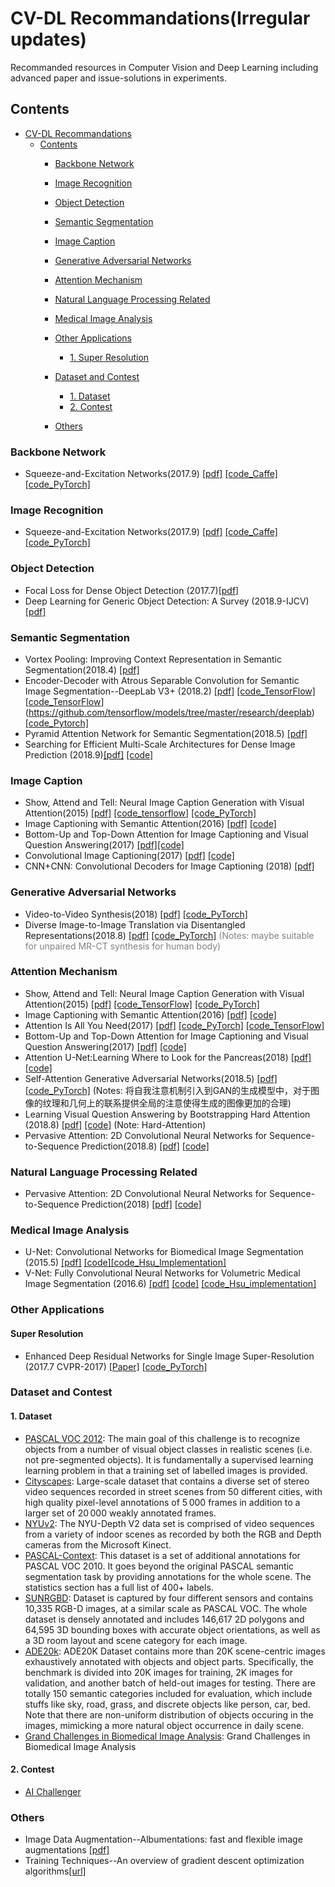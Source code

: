 CV-DL Recommandations(Irregular updates)
===
Recommanded resources in Computer Vision and Deep Learning including advanced paper and issue-solutions in experiments. 
## Contents
- [CV-DL Recommandations](#cv-dl-recommandations)
    - [Contents](#contents)
        - [Backbone Network](#backbone-network)
        - [Image Recognition](#image-recognition)
        
        - [Object Detection](#object-detection)
        - [Semantic Segmentation](#semantic-segmentation)
        - [Image Caption](#image-caption)
        - [Generative Adversarial Networks](#generative-adversarial-networks)
        - [Attention Mechanism](#attention-mechanism)
        - [Natural Language Processing Related](#natural-language-processing-related)
        - [Medical Image Analysis](#medical-image-analysis)
        - [Other Applications](#other-applications)
            - [1. Super Resolution](#super-resolution)
        - [Dataset and Contest](#dataset-and-contest)
            - [1. Dataset](#1-dataset)
            - [2. Contest](#2-contest)
        - [Others](#others)
        

<!-- 
- [Contents](#contents)
    - [Backbone Network](#backbone-network)
    - [Image Recognition](#image-recognition)
    - [Object Detection](#object-detection)
    - [Semantic Segmentation](#semantic-segmentation)
    - [Image Caption](#image-caption)
    - [Generative Adversarial Networks](#generative-adversarial-networks)
    - [Attention Mechanism](#attention-mechanism)
    - [Natural Language Processing Related](#natural-language-processing-related)
    - [Medical Image Analysis](#medical-image-analysis)
    - [Other Applications](#other-applications)
        - [Super Resolution](#super-resolution)
    - [Dataset and Contest](#dataset-and-contest)
        - [1. Dataset](#1-dataset)
        - [2. Contest](#2-contest)
    - [Others](#others) -->

### Backbone Network
- Squeeze-and-Excitation Networks(2017.9) [[pdf]](https://arxiv.org/abs/1709.01507) [[code_Caffe]](https://github.com/hujie-frank/SENet) [[code_PyTorch]](https://github.com/moskomule/senet.pytorch)


### Image Recognition
- Squeeze-and-Excitation Networks(2017.9) [[pdf]](https://arxiv.org/abs/1709.01507) [[code_Caffe]](https://github.com/hujie-frank/SENet) [[code_PyTorch]](https://github.com/moskomule/senet.pytorch)

### Object Detection

- Focal Loss for Dense Object Detection (2017.7)[[pdf]](https://arxiv.org/abs/1708.02002)
- Deep Learning for Generic Object Detection: A Survey (2018.9-IJCV) [[pdf]](https://arxiv.org/abs/1809.02165)

### Semantic Segmentation
- Vortex Pooling: Improving Context Representation in Semantic Segmentation(2018.4) [[pdf]](https://arxiv.org/pdf/1804.06242)
- Encoder-Decoder with Atrous Separable Convolution for Semantic Image Segmentation--DeepLab V3+ (2018.2) [[pdf]](https://arxiv.org/abs/1802.02611) [[code_TensorFlow]](https://github.com/rishizek/tensorflow-deeplab-v3-plus)[[code_TensorFlow](official)](https://github.com/tensorflow/models/tree/master/research/deeplab) [[code_Pytorch]](https://github.com/jfzhang95/pytorch-deeplab-xception)
- Pyramid Attention Network for Semantic Segmentation(2018.5) [[pdf]](https://arxiv.org/pdf/1805.10180)
- Searching for Efficient Multi-Scale Architectures for Dense Image Prediction (2018.9)[[pdf]](https://arxiv.org/abs/1809.04184) [[code]](https://github.com/tensorflow/models/tree/master/research/deeplab)

### Image Caption
- Show, Attend and Tell: Neural Image Caption Generation with Visual Attention(2015) [[pdf]](https://arxiv.org/abs/1502.03044) [[code_tensorflow]](https://github.com/yunjey/show-attend-and-tell) [[code_PyTorch]](https://github.com/sgrvinod/a-PyTorch-Tutorial-to-Image-Captioning)
- Image Captioning with Semantic Attention(2016) [[pdf]](https://arxiv.org/abs/1603.03925) [[code]](https://github.com/chapternewscu/image-captioning-with-semantic-attention)
- Bottom-Up and Top-Down Attention for Image Captioning and Visual Question Answering(2017) [[pdf]](https://arxiv.org/abs/1707.07998)[[code]](https://github.com/peteanderson80/bottom-up-attention)
- Convolutional Image Captioning(2017) [[pdf]](https://arxiv.org/abs/1711.09151) [[code]](https://github.com/aditya12agd5/convcap)
- CNN+CNN: Convolutional Decoders for Image Captioning (2018) [[pdf]](https://arxiv.org/abs/1805.09019)

### Generative Adversarial Networks
- Video-to-Video Synthesis(2018) [[pdf]](https://arxiv.org/abs/1808.06601) [[code_PyTorch]](https://github.com/NVIDIA/vid2vid)
- Diverse Image-to-Image Translation via Disentangled Representations(2018.8) [[pdf]](https://arxiv.org/abs/1808.00948) [[code_PyTorch]](https://github.com/HsinYingLee/DRIT) <font color=Gray >(Notes: maybe suitable for unpaired MR-CT synthesis for human body)</font>

### Attention Mechanism
- Show, Attend and Tell: Neural Image Caption Generation with Visual Attention(2015) [[pdf]](https://arxiv.org/abs/1502.03044) [[code_TensorFlow]](https://github.com/yunjey/show-attend-and-tell) [[code_PyTorch]](https://github.com/sgrvinod/a-PyTorch-Tutorial-to-Image-Captioning)
- Image Captioning with Semantic Attention(2016) [[pdf]](https://arxiv.org/abs/1603.03925) [[code]](https://github.com/chapternewscu/image-captioning-with-semantic-attention)
- Attention Is All You Need(2017) [[pdf]](https://arxiv.org/abs/1706.03762) [[code_PyTorch]](https://github.com/jadore801120/attention-is-all-you-need-pytorch) [[code_TensorFlow]](https://github.com/Kyubyong/transformer)
- Bottom-Up and Top-Down Attention for Image Captioning and Visual Question Answering(2017) [[pdf]](https://arxiv.org/abs/1707.07998) [[code]](https://github.com/peteanderson80/bottom-up-attention)
- Attention U-Net:Learning Where to Look for the Pancreas(2018) [[pdf]](https://arxiv.org/abs/1804.03999) [[code]](https://github.com/ozan-oktay/Attention-Gated-Networks)
- Self-Attention Generative Adversarial Networks(2018.5) [[pdf]](https://arxiv.org/abs/1805.08318) [[code_PyTorch]](https://github.com/heykeetae/Self-Attention-GAN)
(Notes: 将自我注意机制引入到GAN的生成模型中，对于图像的纹理和几何上的联系提供全局的注意使得生成的图像更加的合理)
- Learning Visual Question Answering by Bootstrapping Hard Attention (2018.8) [[pdf]](https://arxiv.org/abs/1808.00300) [[code]](https://github.com/gnouhp/PyTorch-AdaHAN) (Note: Hard-Attention)
- Pervasive Attention: 2D Convolutional Neural Networks for Sequence-to-Sequence Prediction(2018.8) [[pdf]](https://arxiv.org/abs/1808.03867) [[code]](https://github.com/elbayadm/attn2d)

### Natural Language Processing Related
- Pervasive Attention: 2D Convolutional Neural Networks for Sequence-to-Sequence Prediction(2018) [[pdf]](https://arxiv.org/abs/1808.03867) [[code]](https://github.com/elbayadm/attn2d)

### Medical Image Analysis
- U-Net: Convolutional Networks for Biomedical Image Segmentation (2015.5) [[pdf]](https://arxiv.org/abs/1505.04597) [[code]](https://github.com/milesial/Pytorch-UNet)[[code_Hsu_Implementation]](https://github.com/Hsuxu/carvana-pytorch-uNet)
- V-Net: Fully Convolutional Neural Networks for Volumetric Medical Image Segmentation (2016.6) [[pdf]](https://arxiv.org/abs/1606.04797) [[code]](https://github.com/mattmacy/vnet.pytorch) [[code_Hsu_implementation]](https://github.com/Hsuxu/Magic-VNet)

### Other Applications
#### Super Resolution
- Enhanced Deep Residual Networks for Single Image Super-Resolution (2017.7 CVPR-2017) [[Paper]](https://arxiv.org/abs/1707.02921) [[code_PyTorch]](https://github.com/thstkdgus35/EDSR-PyTorch)

### Dataset and Contest

#### 1. Dataset

- [PASCAL VOC 2012](http://host.robots.ox.ac.uk/pascal/VOC/): 
The main goal of this challenge is to recognize objects from a number of visual object classes in realistic scenes (i.e. not pre-segmented objects). It is fundamentally a supervised learning learning problem in that a training set of labelled images is provided.
- [Cityscapes](https://www.cityscapes-dataset.com/): 
Large-scale dataset that contains a diverse set of stereo video sequences recorded in street scenes from 50 different cities, with high quality pixel-level annotations of 5 000 frames in addition to a larger set of 20 000 weakly annotated frames.
- [NYUv2](https://cs.nyu.edu/~silberman/datasets/nyu_depth_v2.html): 
The NYU-Depth V2 data set is comprised of video sequences from a variety of indoor scenes as recorded by both the RGB and Depth cameras from the Microsoft Kinect.
- [PASCAL-Context](https://cs.stanford.edu/~roozbeh/pascal-context/): 
This dataset is a set of additional annotations for PASCAL VOC 2010. It goes beyond the original PASCAL semantic segmentation task by providing annotations for the whole scene. The statistics section has a full list of 400+ labels.
- [SUNRGBD](http://rgbd.cs.princeton.edu/): 
Dataset is captured by four different sensors and contains 10,335 RGB-D images, at a similar scale as PASCAL VOC. The whole dataset is densely annotated and includes 146,617 2D polygons and 64,595 3D bounding boxes with accurate object orientations, as well as a 3D room layout and scene category for each image. 
- [ADE20k](http://groups.csail.mit.edu/vision/datasets/ADE20K/): 
ADE20K Dataset contains more than 20K scene-centric images exhaustively annotated with objects and object parts. Specifically, the benchmark is divided into 20K images for training, 2K images for validation, and another batch of held-out images for testing. There are totally 150 semantic categories included for evaluation, which include stuffs like sky, road, grass, and discrete objects like person, car, bed. Note that there are non-uniform distribution of objects occuring in the images, mimicking a more natural object occurrence in daily scene.
- [Grand Challenges in Biomedical Image Analysis](https://grand-challenge.org): 
Grand Challenges in Biomedical Image Analysis

#### 2. Contest
- [AI Challenger](https://challenger.ai/)

### Others
- Image Data Augmentation--Albumentations: fast and flexible image augmentations [[pdf]](https://arxiv.org/abs/1809.06839)
- Training Techniques--An overview of gradient descent optimization algorithms[[url]](http://ruder.io/optimizing-gradient-descent/index.html)
